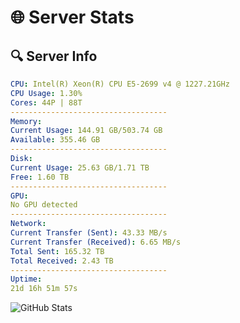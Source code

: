 # 🌐 Server Stats
## 🔍 Server Info
```yaml
CPU: Intel(R) Xeon(R) CPU E5-2699 v4 @ 1227.21GHz
CPU Usage: 1.30%
Cores: 44P | 88T
-----------------------------------
Memory:
Current Usage: 144.91 GB/503.74 GB
Available: 355.46 GB
-----------------------------------
Disk:
Current Usage: 25.63 GB/1.71 TB
Free: 1.60 TB
-----------------------------------
GPU:
No GPU detected
-----------------------------------
Network:
Current Transfer (Sent): 43.33 MB/s
Current Transfer (Received): 6.65 MB/s
Total Sent: 165.32 TB
Total Received: 2.43 TB
-----------------------------------
Uptime:
21d 16h 51m 57s
```
![GitHub Stats](https://img.shields.io/badge/Updated-2025-03-01_15:35:15-blue)